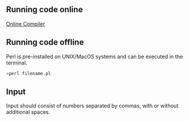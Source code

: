 


## Running code online

[Online Compiler](https://www.onlinegdb.com/online_perl_compiler)

## Running code offline

Perl is pre-installed on UNIX/MacOS systems and can be executed in the terminal.

```bash
>perl filename.pl
```

## Input

Input should consist of numbers separated by commas, with or without additional spaces.


